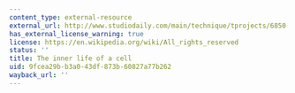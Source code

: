 ```yaml
---
content_type: external-resource
external_url: http://www.studiodaily.com/main/technique/tprojects/6850.html
has_external_license_warning: true
license: https://en.wikipedia.org/wiki/All_rights_reserved
status: ''
title: The inner life of a cell
uid: 9fcea29b-b3a0-43df-873b-60827a77b262
wayback_url: ''
---
```

